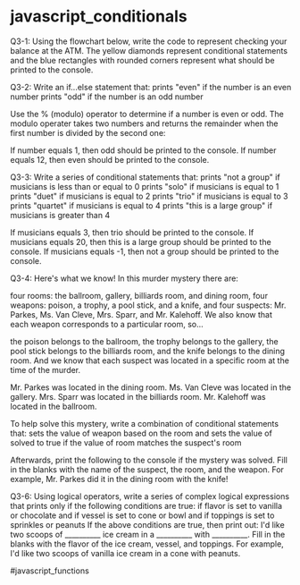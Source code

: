 # javascript_conditionals
Q3-1:
Using the flowchart below, write the code to represent checking your balance at the ATM. The yellow diamonds represent conditional statements and the blue rectangles with rounded corners represent what should be printed to the console.

Q3-2:
Write an if...else statement that:
prints "even" if the number is an even number
prints "odd" if the number is an odd number

Use the % (modulo) operator to determine if a number is even or odd. The modulo operater takes two numbers and returns the remainder when the first number is divided by the second one:

If number equals 1, then odd should be printed to the console.
If number equals 12, then even should be printed to the console.

Q3-3:
Write a series of conditional statements that:
prints "not a group" if musicians is less than or equal to 0
prints "solo" if musicians is equal to 1
prints "duet" if musicians is equal to 2
prints "trio" if musicians is equal to 3
prints "quartet" if musicians is equal to 4
prints "this is a large group" if musicians is greater than 4

If musicians equals 3, then trio should be printed to the console.
If musicians equals 20, then this is a large group should be printed to the console.
If musicians equals -1, then not a group should be printed to the console.

Q3-4:
Here's what we know! In this murder mystery there are:

four rooms: the ballroom, gallery, billiards room, and dining room,
four weapons: poison, a trophy, a pool stick, and a knife,
and four suspects: Mr. Parkes, Ms. Van Cleve, Mrs. Sparr, and Mr. Kalehoff.
We also know that each weapon corresponds to a particular room, so...

the poison belongs to the ballroom,
the trophy belongs to the gallery,
the pool stick belongs to the billiards room,
and the knife belongs to the dining room.
And we know that each suspect was located in a specific room at the time of the murder.

Mr. Parkes was located in the dining room.
Ms. Van Cleve was located in the gallery.
Mrs. Sparr was located in the billiards room.
Mr. Kalehoff was located in the ballroom.

To help solve this mystery, write a combination of conditional statements that:
sets the value of weapon based on the room and
sets the value of solved to true if the value of room matches the suspect's room

Afterwards, print the following to the console if the mystery was solved.
Fill in the blanks with the name of the suspect, the room, and the weapon. For example,
Mr. Parkes did it in the dining room with the knife!

Q3-6:
Using logical operators, write a series of complex logical expressions that prints only if the following conditions are true:
if flavor is set to vanilla or chocolate and
if vessel is set to cone or bowl and
if toppings is set to sprinkles or peanuts
If the above conditions are true, then print out:
I'd like two scoops of __________ ice cream in a __________ with __________.
Fill in the blanks with the flavor of the ice cream, vessel, and toppings. For example,
I'd like two scoops of vanilla ice cream in a cone with peanuts.

#javascript_functions
